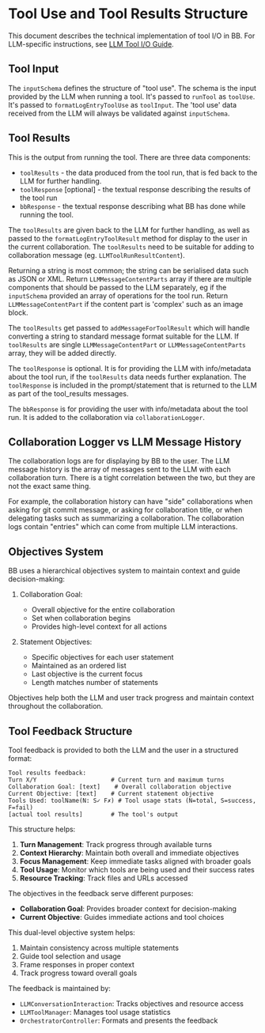 # Tool Use and Tool Results Structure

This document describes the technical implementation of tool I/O in BB. For LLM-specific instructions, see [LLM Tool I/O Guide](../llm/tool_io.md).

## Tool Input

The `inputSchema` defines the structure of "tool use". The schema is the input provided by the LLM when running a tool. It's passed to `runTool` as `toolUse`. It's passed to `formatLogEntryToolUse` as `toolInput`. The 'tool use' data received from the LLM will always be validated against `inputSchema`. 

## Tool Results

This is the output from running the tool. There are three data components:

- `toolResults` - the data produced from the tool run, that is fed back to the LLM for further handling.
- `toolResponse` [optional] - the textual response describing the results of the tool run
- `bbResponse` - the textual response describing what BB has done while running the tool. 

The `toolResults` are given back to the LLM for further handling, as well as passed to the `formatLogEntryToolResult` method for display to the user in the current collaboration. The `toolResults` need to be suitable for adding to collaboration message (eg. `LLMToolRunResultContent`). 

Returning a string is most common; the string can be serialised data such as JSON or XML. Return `LLMMessageContentParts` array if there are multiple components that should be passed to the LLM separately, eg if the `inputSchema` provided an array of operations for the tool run. Return `LLMMessageContentPart` if the content part is 'complex' such as an image block. 

The `toolResults` get passed to `addMessageForToolResult` which will handle converting a string to standard message format suitable for the LLM. If `toolResults` are single `LLMMessageContentPart` or `LLMMessageContentParts` array, they will be added directly. 

The `toolResponse` is optional. It is for providing the LLM with info/metadata about the tool run, if the `toolResults` data needs further explanation. The `toolResponse` is included in the prompt/statement that is returned to the LLM as part of the tool_results messages. 

The `bbResponse` is for providing the user with info/metadata about the tool run. It is added to the collaboration via `collaborationLogger`. 

## Collaboration Logger vs LLM Message History

The collaboration logs are for displaying by BB to the user. The LLM message history is the array of messages sent to the LLM with each collaboration turn. There is a tight correlation between the two, but they are not the exact same thing. 

For example, the collaboration history can have "side" collaborations when asking for git commit message, or asking for collaboration title, or when delegating tasks such as summarizing a collaboration. The collaboration logs contain "entries" which can come from multiple LLM interactions. 

## Objectives System

BB uses a hierarchical objectives system to maintain context and guide decision-making:

1. Collaboration Goal:
   - Overall objective for the entire collaboration
   - Set when collaboration begins
   - Provides high-level context for all actions

2. Statement Objectives:
   - Specific objectives for each user statement
   - Maintained as an ordered list
   - Last objective is the current focus
   - Length matches number of statements

Objectives help both the LLM and user track progress and maintain context throughout the collaboration.

## Tool Feedback Structure

Tool feedback is provided to both the LLM and the user in a structured format:

```
Tool results feedback:
Turn X/Y                     # Current turn and maximum turns
Collaboration Goal: [text]    # Overall collaboration objective
Current Objective: [text]    # Current statement objective
Tools Used: toolName(N: S✓ F✗) # Tool usage stats (N=total, S=success, F=fail)
[actual tool results]        # The tool's output
```

This structure helps:
1. **Turn Management**: Track progress through available turns
2. **Context Hierarchy**: Maintain both overall and immediate objectives
3. **Focus Management**: Keep immediate tasks aligned with broader goals
4. **Tool Usage**: Monitor which tools are being used and their success rates
5. **Resource Tracking**: Track files and URLs accessed

The objectives in the feedback serve different purposes:
- **Collaboration Goal**: Provides broader context for decision-making
- **Current Objective**: Guides immediate actions and tool choices

This dual-level objective system helps:
1. Maintain consistency across multiple statements
2. Guide tool selection and usage
3. Frame responses in proper context
4. Track progress toward overall goals

The feedback is maintained by:
- `LLMConversationInteraction`: Tracks objectives and resource access
- `LLMToolManager`: Manages tool usage statistics
- `OrchestratorController`: Formats and presents the feedback